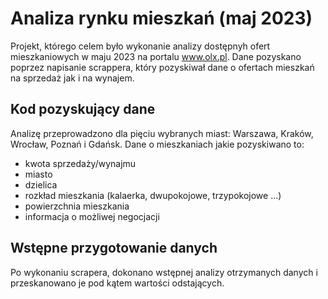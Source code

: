 # Analiza rynku mieszkań (maj 2023)

Projekt, którego celem było wykonanie analizy dostępnyh ofert mieszkaniowych w maju 2023 na portalu www.olx.pl.
Dane pozyskano poprzez napisanie scrappera, który pozyskiwał dane o ofertach mieszkań na sprzedaż jak i na wynajem.  

## Kod pozyskujący dane

Analizę przeprowadzono dla pięciu wybranych miast: Warszawa, Kraków, Wrocław, Poznań i Gdańsk. Dane o mieszkaniach jakie pozyskiwano to:
- kwota sprzedaży/wynajmu 
- miasto
- dzielica 
- rozkład mieszkania (kalaerka, dwupokojowe, trzypokojowe ...)
- powierzchnia mieszkania
- informacja o możliwej negocjacji 

## Wstępne przygotowanie danych

Po wykonaniu scrapera, dokonano wstępnej analizy otrzymanych danych i przeskanowano je pod kątem wartości odstających.
